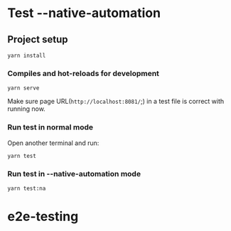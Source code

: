 # Test --native-automation

## Project setup
```
yarn install
```

### Compiles and hot-reloads for development
```
yarn serve
```

Make sure page URL(`http://localhost:8081/`;) in a test file is correct with running now.

### Run test in normal mode

Open another terminal and run:

```
yarn test
```

### Run test in --native-automation mode
```
yarn test:na
```
# e2e-testing
